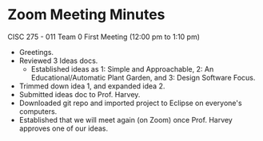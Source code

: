 # Zoom Meeting Minutes

CISC 275 - 011 Team 0 First Meeting (12:00 pm to 1:10 pm)

 - Greetings.
 - Reviewed 3 Ideas docs.
	- Established ideas as 1: Simple and Approachable, 2: An Educational/Automatic Plant Garden, and 3: Design Software Focus.
 - Trimmed down idea 1, and expanded idea 2.
 - Submitted ideas doc to Prof. Harvey.
 - Downloaded git repo and imported project to Eclipse on everyone's computers.
 - Established that we will meet again (on Zoom) once Prof. Harvey approves one of our ideas.
